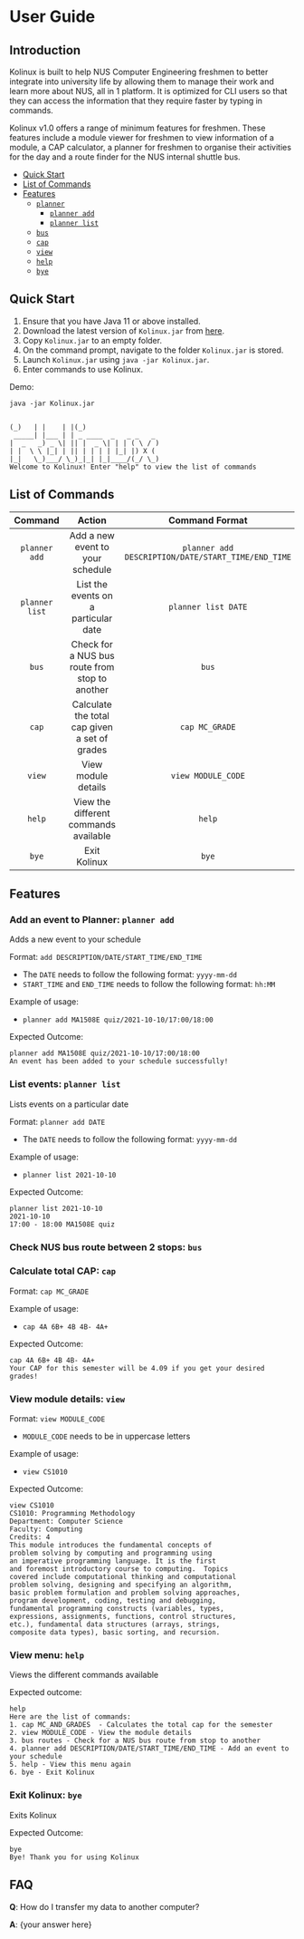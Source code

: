 # User Guide

## Introduction

Kolinux is built to help NUS Computer Engineering freshmen to better integrate into university life 
by allowing them to manage their work and learn more about NUS, all in 1 platform. It is optimized 
for CLI users so that they can access the information that they require faster by typing in commands.

Kolinux v1.0 offers a range of minimum features for freshmen. These features include a module viewer
for freshmen to view information of a module, a CAP calculator, a planner for freshmen to organise 
their activities for the day and a route finder for the NUS internal shuttle bus.

* [Quick Start](#quick-start)
* [List of Commands](#list-of-commands)
* [Features](#features)
  * [`planner`](#add-an-event-to-planner-planner-add)
    * [`planner add`](#add-an-event-to-planner-planner-add)
    * [`planner list`](#list-events-planner-list)
  * [`bus`](#check-nus-bus-route-between-2-stops-bus)
  * [`cap`](#calculate-total-cap-cap)
  * [`view`](#view-module-details-view)
  * [`help`](#view-menu-help)
  * [`bye`](#exit-kolinux-bye)

## Quick Start

1. Ensure that you have Java 11 or above installed.
2. Download the latest version of `Kolinux.jar` from [here](https://github.com/AY2122S1-CS2113T-W11-1/tp/releases).
3. Copy `Kolinux.jar` to an empty folder.
4. On the command prompt, navigate to the folder `Kolinux.jar` is stored.
5. Launch `Kolinux.jar` using `java -jar Kolinux.jar`.
6. Enter commands to use Kolinux.

Demo:
```
java -jar Kolinux.jar


(_)   | |    | |(_)
 _____| |___ | | _ ____  _   _ _   _
|  _   _) _ \| || |  _ \| | | ( \ / )
| |  \ \ |_| | || | | | | |_| |) X (
|_|   \_)___/ \_)_|_| |_|____/(_/ \_)
Welcome to Kolinux! Enter "help" to view the list of commands
```

## List of Commands

|    Command    	|                     Action                     	|               Command Format               	     |
|:-------------:	|:----------------------------------------------:	|:------------------------------------------:	     |
| `planner add` 	| Add a new event to your schedule              	| `planner add DESCRIPTION/DATE/START_TIME/END_TIME` |
| `planner list` 	| List the events on a particular date              | `planner list DATE`                                |
| `bus`         	| Check for a NUS bus route from stop to another 	| `bus`                                      	     |
| `cap`         	| Calculate the total cap given a set of grades     | `cap MC_GRADE`                             	     |
| `view`        	| View module details                         	    | `view MODULE_CODE`                         	     |
| `help`        	| View the different commands available          	| `help`                                     	     |
| `bye`         	| Exit Kolinux                                   	| `bye`                                      	     |



## Features 

### Add an event to Planner: `planner add`

Adds a new event to your schedule

Format: `add DESCRIPTION/DATE/START_TIME/END_TIME`

* The `DATE` needs to follow the following format: `yyyy-mm-dd`
* `START_TIME` and `END_TIME` needs to follow the following format: `hh:MM`

Example of usage:

* `planner add MA1508E quiz/2021-10-10/17:00/18:00`

Expected Outcome:

```
planner add MA1508E quiz/2021-10-10/17:00/18:00
An event has been added to your schedule successfully!
```

### List events: `planner list`

Lists events on a particular date

Format: `planner add DATE`

* The `DATE` needs to follow the following format: `yyyy-mm-dd`

Example of usage:

* `planner list 2021-10-10`

Expected Outcome:

```
planner list 2021-10-10
2021-10-10
17:00 - 18:00 MA1508E quiz
```

### Check NUS bus route between 2 stops: `bus`

### Calculate total CAP: `cap`

Format: `cap MC_GRADE`

Example of usage:

* `cap 4A 6B+ 4B 4B- 4A+`

Expected Outcome:

```
cap 4A 6B+ 4B 4B- 4A+
Your CAP for this semester will be 4.09 if you get your desired grades!
```

### View module details: `view`

Format: `view MODULE_CODE`

* `MODULE_CODE` needs to be in uppercase letters

Example of usage:

* `view CS1010`

Expected Outcome:

```
view CS1010
CS1010: Programming Methodology
Department: Computer Science
Faculty: Computing
Credits: 4
This module introduces the fundamental concepts of
problem solving by computing and programming using
an imperative programming language. It is the first
and foremost introductory course to computing.  Topics
covered include computational thinking and computational
problem solving, designing and specifying an algorithm,
basic problem formulation and problem solving approaches,
program development, coding, testing and debugging,
fundamental programming constructs (variables, types,
expressions, assignments, functions, control structures,
etc.), fundamental data structures (arrays, strings,
composite data types), basic sorting, and recursion.
```

### View menu: `help`

Views the different commands available

Expected outcome:

```
help
Here are the list of commands:
1. cap MC_AND_GRADES  - Calculates the total cap for the semester
2. view MODULE_CODE - View the module details
3. bus routes - Check for a NUS bus route from stop to another
4. planner add DESCRIPTION/DATE/START_TIME/END_TIME - Add an event to your schedule
5. help - View this menu again
6. bye - Exit Kolinux
```

### Exit Kolinux: `bye`

Exits Kolinux

Expected Outcome:

```
bye
Bye! Thank you for using Kolinux
```

## FAQ

**Q**: How do I transfer my data to another computer? 

**A**: {your answer here}


